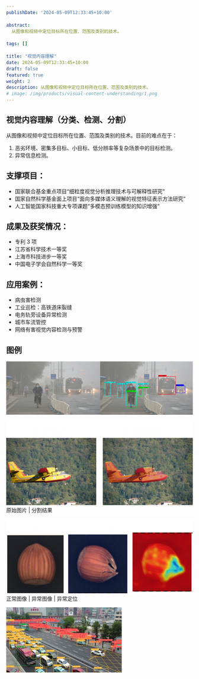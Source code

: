```yaml
---
publishDate: '2024-05-09T12:33:45+10:00'

abstract: 
  从图像和视频中定位目标所在位置、范围及类别的技术。

tags: []

title: "视觉内容理解"
date: 2024-05-09T12:33:45+10:00
draft: false
featured: true
weight: 2
description: 从图像和视频中定位目标所在位置、范围及类别的技术。
# image: /img/products/visual-content-understanding/1.png
---
```


## 视觉内容理解（分类、检测、分割）

从图像和视频中定位目标所在位置、范围及类别的技术。目前的难点在于：
1. 恶劣环境、密集多目标、小目标、低分辨率等复杂场景中的目标检测。
2. 异常信息检测。


## 支撑项目：
- 国家联合基金重点项目“细粒度视觉分析推理技术与可解释性研究” 
- 国家自然科学基金面上项目“面向多媒体语义理解的视觉特征表示方法研究”
- 人工智能国家科技重大专项课题“多模态预训练模型的知识增强”

## 成果及获奖情况：
- 专利 3 项
- 江苏省科学技术一等奖
- 上海市科技进步一等奖
- 中国电子学会自然科学一等奖


## 应用案例：
- 病虫害检测
- 工业巡检：高铁道床裂缝
- 电务轨旁设备异常检测
- 城市车流管控
- 网络有害视觉内容检测与预警

## 图例


<!-- ![example1](/img/products/visual-content-understanding/1.png) -->
![example1](1.png)


<!-- ![example2](/img/products/visual-content-understanding/2.png) -->
![example2](2.png)
原始图片 | 分割结果

<!-- ![example3](/img/products/visual-content-understanding/3.png) -->
![example3](3.png)
正常图像 | 异常图像 | 异常定位

<!-- ![example4](/img/products/visual-content-understanding/4.jpg) -->
![example4](4.jpg)